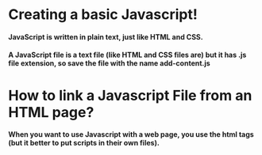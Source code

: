 # Creating a basic Javascript!
#### JavaScript is written in plain text, just like HTML and CSS.
#### A JavaScript file is a text file (like HTML and CSS files are) but it has .js file extension, so save the file with the name add-content.js
# How to link a Javascript File from an HTML page?
#### When you want to use Javascript with a web page, you use the html <script> element to tell the browser it is coming across a script.
#### Its src attribute tells people where the javascript file is based.
# Placing the script in the page
#### You may see Javascript in the Html between opening <script> and closing </script> tags (but it better to put scripts in their own files).
